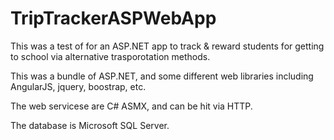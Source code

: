 # TripTrackerASPWebApp

This was a test of for an ASP.NET app to track & reward students for getting to school via alternative trasporotation methods.

This was a bundle of ASP.NET, and some different web libraries including AngularJS, jquery, boostrap, etc.

The web servicese are C# ASMX, and can be hit via HTTP.

The database is Microsoft SQL Server.  
